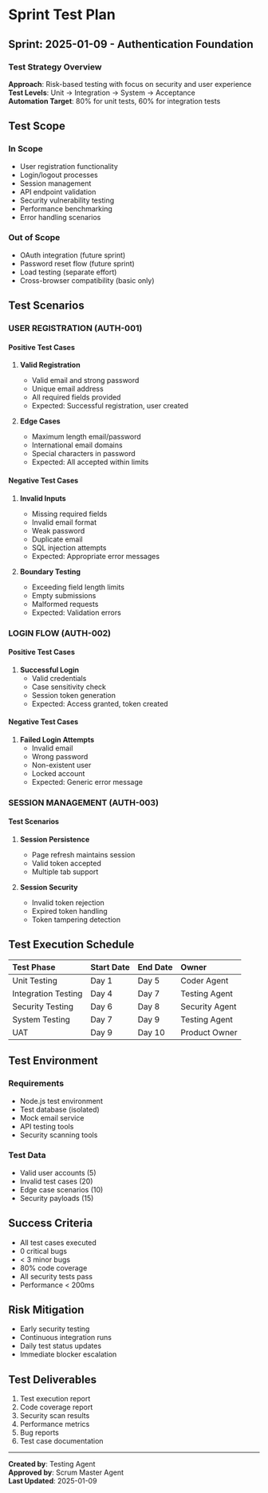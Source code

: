# Sprint Test Plan

## Sprint: 2025-01-09 - Authentication Foundation

### Test Strategy Overview
**Approach**: Risk-based testing with focus on security and user experience  
**Test Levels**: Unit → Integration → System → Acceptance  
**Automation Target**: 80% for unit tests, 60% for integration tests

## Test Scope

### In Scope
- User registration functionality
- Login/logout processes
- Session management
- API endpoint validation
- Security vulnerability testing
- Performance benchmarking
- Error handling scenarios

### Out of Scope
- OAuth integration (future sprint)
- Password reset flow (future sprint)
- Load testing (separate effort)
- Cross-browser compatibility (basic only)

## Test Scenarios

### USER REGISTRATION (AUTH-001)

#### Positive Test Cases
1. **Valid Registration**
   - Valid email and strong password
   - Unique email address
   - All required fields provided
   - Expected: Successful registration, user created

2. **Edge Cases**
   - Maximum length email/password
   - International email domains
   - Special characters in password
   - Expected: All accepted within limits

#### Negative Test Cases
1. **Invalid Inputs**
   - Missing required fields
   - Invalid email format
   - Weak password
   - Duplicate email
   - SQL injection attempts
   - Expected: Appropriate error messages

2. **Boundary Testing**
   - Exceeding field length limits
   - Empty submissions
   - Malformed requests
   - Expected: Validation errors

### LOGIN FLOW (AUTH-002)

#### Positive Test Cases
1. **Successful Login**
   - Valid credentials
   - Case sensitivity check
   - Session token generation
   - Expected: Access granted, token created

#### Negative Test Cases
1. **Failed Login Attempts**
   - Invalid email
   - Wrong password
   - Non-existent user
   - Locked account
   - Expected: Generic error message

### SESSION MANAGEMENT (AUTH-003)

#### Test Scenarios
1. **Session Persistence**
   - Page refresh maintains session
   - Valid token accepted
   - Multiple tab support

2. **Session Security**
   - Invalid token rejection
   - Expired token handling
   - Token tampering detection

## Test Execution Schedule

| Test Phase | Start Date | End Date | Owner |
|:-----------|:-----------|:---------|:------|
| Unit Testing | Day 1 | Day 5 | Coder Agent |
| Integration Testing | Day 4 | Day 7 | Testing Agent |
| Security Testing | Day 6 | Day 8 | Security Agent |
| System Testing | Day 7 | Day 9 | Testing Agent |
| UAT | Day 9 | Day 10 | Product Owner |

## Test Environment

### Requirements
- Node.js test environment
- Test database (isolated)
- Mock email service
- API testing tools
- Security scanning tools

### Test Data
- Valid user accounts (5)
- Invalid test cases (20)
- Edge case scenarios (10)
- Security payloads (15)

## Success Criteria
- All test cases executed
- 0 critical bugs
- < 3 minor bugs
- 80% code coverage
- All security tests pass
- Performance < 200ms

## Risk Mitigation
- Early security testing
- Continuous integration runs
- Daily test status updates
- Immediate blocker escalation

## Test Deliverables
1. Test execution report
2. Code coverage report
3. Security scan results
4. Performance metrics
5. Bug reports
6. Test case documentation

---

**Created by**: Testing Agent  
**Approved by**: Scrum Master Agent  
**Last Updated**: 2025-01-09